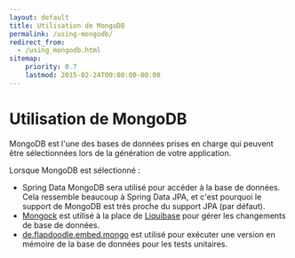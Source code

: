 ```yaml
---
layout: default
title: Utilisation de MongoDB
permalink: /using-mongodb/
redirect_from:
  - /using_mongodb.html
sitemap:
    priority: 0.7
    lastmod: 2015-02-24T00:00:00-00:00
---
```


# <i class="fa fa-leaf"></i> Utilisation de MongoDB

MongoDB est l'une des bases de données prises en charge qui peuvent être sélectionnées lors de la génération de votre application.

Lorsque MongoDB est sélectionné :

*   Spring Data MongoDB sera utilisé pour accéder à la base de données. Cela ressemble beaucoup à Spring Data JPA, et c'est pourquoi le support de MongoDB est très proche du support JPA (par défaut).
*   [Mongock](https://www.mongock.io) est utilisé à la place de [Liquibase](http://www.liquibase.org/) pour gérer les changements de base de données.
*   [de.flapdoodle.embed.mongo](https://github.com/flapdoodle-oss/de.flapdoodle.embed.mongo) est utilisé pour exécuter une version en mémoire de la base de données pour les tests unitaires.

<br/><br/><br/><br/><br/>